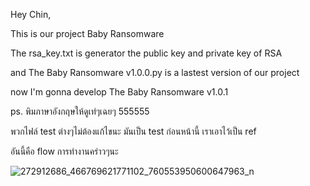 Hey Chin,

This is our project Baby Ransomware

The rsa_key.txt is generator the public key and private key of RSA

and The Baby Ransomware v1.0.0.py is a lastest version of our project

now I'm gonna develop The Baby Ransomware v1.0.1 

ps.
พิมภาษาอังกฤษให้ดูเท่ๆเฉยๆ 555555

พวกไฟล์ test ต่างๆไม่ต้องแก้ไขนะ มันเป็น test ก่อนหน้านี้ เราเอาไว้เป็น ref

อันนี้คือ flow การทำงานคร่าวๆนะ

![272912686_466769621771102_760553950600647963_n](https://user-images.githubusercontent.com/71183033/152921798-fc678185-c5b9-47b9-a5e1-10bb78ad47b5.jpg)
